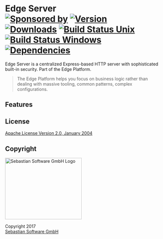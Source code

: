 # Edge Server<br/>[![Sponsored by][sponsor-img]][sponsor] [![Version][npm-version-img]][npm] [![Downloads][npm-downloads-img]][npm] [![Build Status Unix][travis-img]][travis] [![Build Status Windows][appveyor-img]][appveyor] [![Dependencies][deps-img]][deps]

[sponsor-img]: https://img.shields.io/badge/Sponsored%20by-Sebastian%20Software-692446.svg
[sponsor]: https://www.sebastian-software.de
[deps]: https://david-dm.org/sebastian-software/edge-server
[deps-img]: https://david-dm.org/sebastian-software/edge-server.svg
[npm]: https://www.npmjs.com/package/edge-server
[npm-downloads-img]: https://img.shields.io/npm/dm/edge-server.svg
[npm-version-img]: https://img.shields.io/npm/v/edge-server.svg
[travis-img]: https://img.shields.io/travis/sebastian-software/edge-server/master.svg?branch=master&label=unix%20build
[appveyor-img]: https://img.shields.io/appveyor/ci/swernerx/edge-server/master.svg?label=windows%20build
[travis]: https://travis-ci.org/sebastian-software/edge-server
[appveyor]: https://ci.appveyor.com/project/swernerx/edge-server/branch/master

Edge Server is a centralized Express-based HTTP server with sophisticated built-in security. Part of the Edge Platform.

> The Edge Platform helps you focus on business logic rather than dealing with massive tooling, common patterns, complex configurations.

## Features





## License

[Apache License Version 2.0, January 2004](license)

## Copyright

<img src="https://raw.githubusercontent.com/sebastian-software/readable-code/master/assets/sebastiansoftware.png" alt="Sebastian Software GmbH Logo" width="250" height="200"/>

Copyright 2017<br/>[Sebastian Software GmbH](http://www.sebastian-software.de)
